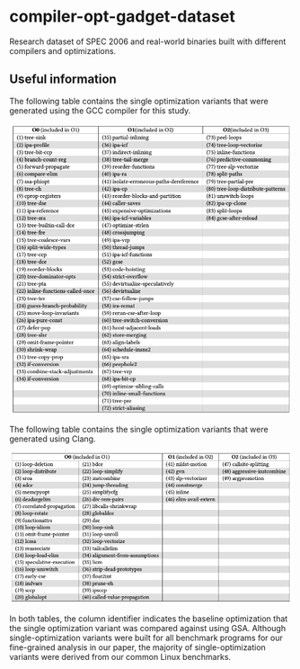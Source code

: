 # compiler-opt-gadget-dataset
Research dataset of SPEC 2006 and real-world binaries built with different compilers and optimizations.


## Useful information
The following table contains the single optimization variants that were generated using the GCC compiler for this study.  

!["GCC Single Optimization Variants Studied"](GCC_single_opt_variatns.png "GCC Single Optimization Variants Studied")  


The following table contains the single optimization variants that were generated using Clang.

!["Clang Single Optimization Variants Studied"](Clang_single_opt_variants.png "Clang Single Optimization Variants Studied")

In both tables, the column identifier indicates the baseline optimization that the single optimization variant was compared against using GSA. Although single-optimization variants were built for all benchmark programs for our fine-grained analysis in our paper, the majority of single-optimization variants were derived from our common Linux benchmarks.
